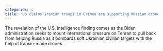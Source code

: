 ```yaml
---
categories: c
title: "US claims Iranian troops in Crimea are supporting Russian drone strikes"
---
```

The revelation of the U.S. intelligence finding comes as the Biden administration seeks to mount international pressure on Tehran to pull back from helping Russia as it bombards soft Ukrainian civilian targets with the help of Iranian-made drones.